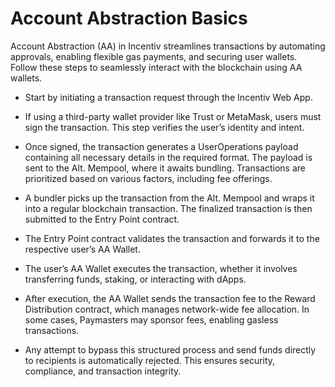 

# Account Abstraction Basics

Account Abstraction (AA) in Incentiv streamlines transactions by automating approvals, enabling flexible gas payments, and securing user wallets. Follow these steps to seamlessly interact with the blockchain using AA wallets.

<Steps>
  <Step title="Step 1: Initiating a Transaction">

* Start by initiating a transaction request through the Incentiv Web App.
</Step>
<Step title="Step 2: Signing the Transaction"> 

* If using a third-party wallet provider like Trust or MetaMask, users must sign the transaction. This step verifies the user’s identity and intent.
</Step>
<Step title="Step 3: Generating UserOperations Payload"> 

* Once signed, the transaction generates a UserOperations payload containing all necessary details in the required format. The payload is sent to the Alt. Mempool, where it awaits bundling. Transactions are prioritized based on various factors, including fee offerings.
</Step> 
<Step title="Step 4: Bundling by Bundlers"> 

* A bundler picks up the transaction from the Alt. Mempool and wraps it into a regular blockchain transaction. The finalized transaction is then submitted to the Entry Point contract.
</Step>
<Step title="Step 5: Processing by Entry Point Contract">

* The Entry Point contract validates the transaction and forwards it to the respective user’s AA Wallet.
</Step>
<Step title="Step 6: Execution by AA Wallet">

* The user’s AA Wallet executes the transaction, whether it involves transferring funds, staking, or interacting with dApps.
</Step>
<Step title="Step 7: Fee Handling">

* After execution, the AA Wallet sends the transaction fee to the Reward Distribution contract, which manages network-wide fee allocation. In some cases, Paymasters may sponsor fees, enabling gasless transactions.
</Step>
<Step title="Step 8: Rejection of Direct Transfers">

* Any attempt to bypass this structured process and send funds directly to recipients is automatically rejected. This ensures security, compliance, and transaction integrity.
</Step>

</Steps>

          